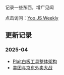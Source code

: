 记录一些东西，增广见闻

点击访问：[Yoo JS Weekly](https://ylfeng250.github.io/Yoo-js-weekly/)

## 更新记录

### 2025-04

- [Plait白板工具整体架构](https://ylfeng250.github.io/Yoo-js-weekly/调研/Plait白板/Plait白板工具整体架构.html)
- [美团与京东外卖大战](https://ylfeng250.github.io/Yoo-js-weekly/调研/美团和京东外卖大战/京东美团外卖解析.html) 


